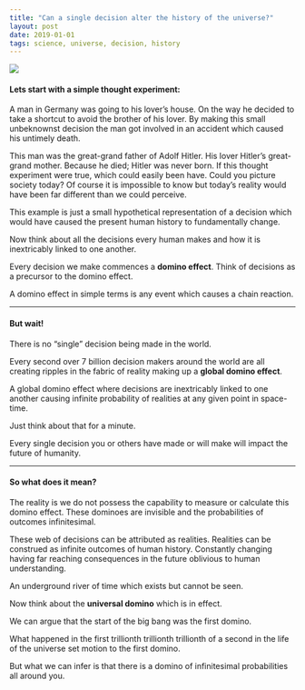```yaml
---
title: "Can a single decision alter the history of the universe?"
layout: post
date: 2019-01-01
tags: science, universe, decision, history
---
```



![](https://cdn-images-1.medium.com/max/2560/1*scRQ2S7pHPGm8BP2hVucow.jpeg)
<span class="figcaption_hack"></span>

#### Lets start with **a simple thought experiment:**

A man in Germany was going to his lover’s house. On the way he decided to take a
shortcut to avoid the brother of his lover. By making this small unbeknownst
decision the man got involved in an accident which caused his untimely death.

This man was the great-grand father of Adolf Hitler. His lover Hitler’s
great-grand mother. Because he died; Hitler was never born. If this thought
experiment were true, which could easily been have. Could you picture society
today? Of course it is impossible to know but today’s reality would have been
far different than we could perceive.

This example is just a small hypothetical representation of a decision which
would have caused the present human history to fundamentally change.

Now think about all the decisions every human makes and how it is inextricably
linked to one another.

Every decision we make commences a **domino effect**. Think of decisions as a
precursor to the domino effect.

A domino effect in simple terms is any event which causes a chain reaction.

*****

#### But wait!

There is no “single” decision being made in the world.

Every second over 7 billion decision makers around the world are all creating
ripples in the fabric of reality making up a **global domino effect**.

A global domino effect where decisions are inextricably linked to one another
causing infinite probability of realities at any given point in space-time.

Just think about that for a minute.

Every single decision you or others have made or will make will impact the
future of humanity.

*****

#### So what does it mean?

The reality is we do not possess the capability to measure or calculate this
domino effect. These dominoes are invisible and the probabilities of outcomes
infinitesimal.

These web of decisions can be attributed as realities. Realities can be
construed as infinite outcomes of human history. Constantly changing having far
reaching consequences in the future oblivious to human understanding.

An underground river of time which exists but cannot be seen.

Now think about the **universal domino** which is in effect.

We can argue that the start of the big bang was the first domino.

What happened in the first trillionth trillionth trillionth of a second in the
life of the universe set motion to the first domino.

But what we can infer is that there is a domino of infinitesimal probabilities
all around you.
